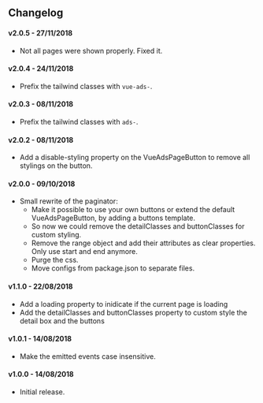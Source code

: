 ## Changelog

#### v2.0.5 - 27/11/2018

- Not all pages were shown properly. Fixed it.

#### v2.0.4 - 24/11/2018

- Prefix the tailwind classes with `vue-ads-`.

#### v2.0.3 - 08/11/2018

- Prefix the tailwind classes with `ads-`.

#### v2.0.2 - 08/11/2018

- Add a disable-styling property on the VueAdsPageButton to remove all stylings on the button.

#### v2.0.0 - 09/10/2018

- Small rewrite of the paginator:
    - Make it possible to use your own buttons or extend the default VueAdsPageButton, by adding a buttons template.
    - So now we could remove the detailClasses and buttonClasses for custom styling.
    - Remove the range object and add their attributes as clear properties. Only use start and end anymore.
    - Purge the css.
    - Move configs from package.json to separate files.

#### v1.1.0 - 22/08/2018

- Add a loading property to inidicate if the current page is loading
- Add the detailClasses and buttonClasses property to custom style the detail box and the buttons

#### v1.0.1 - 14/08/2018

- Make the emitted events case insensitive.

#### v1.0.0 - 14/08/2018

- Initial release.
